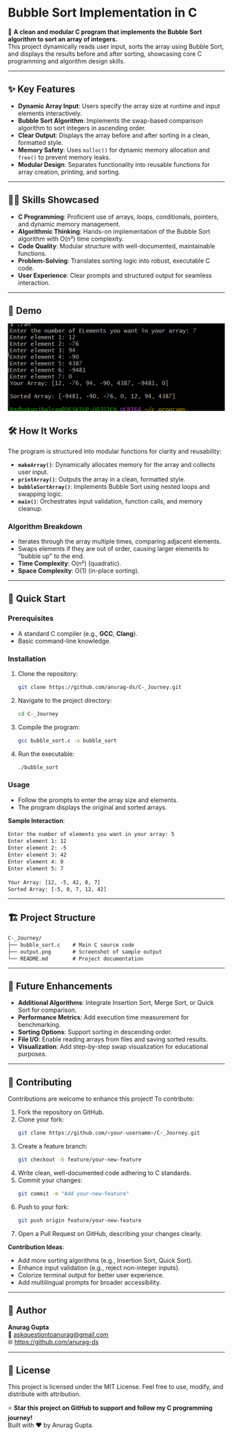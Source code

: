 # Bubble Sort Implementation in C

🌟 **A clean and modular C program that implements the Bubble Sort algorithm to sort an array of integers.**  
This project dynamically reads user input, sorts the array using Bubble Sort, and displays the results before and after sorting, showcasing core C programming and algorithm design skills.

---

## ✨ Key Features

- **Dynamic Array Input**: Users specify the array size at runtime and input elements interactively.
- **Bubble Sort Algorithm**: Implements the swap-based comparison algorithm to sort integers in ascending order.
- **Clear Output**: Displays the array before and after sorting in a clean, formatted style.
- **Memory Safety**: Uses `malloc()` for dynamic memory allocation and `free()` to prevent memory leaks.
- **Modular Design**: Separates functionality into reusable functions for array creation, printing, and sorting.

---

## 🧑‍💻 Skills Showcased

- **C Programming**: Proficient use of arrays, loops, conditionals, pointers, and dynamic memory management.
- **Algorithmic Thinking**: Hands-on implementation of the Bubble Sort algorithm with O(n²) time complexity.
- **Code Quality**: Modular structure with well-documented, maintainable functions.
- **Problem-Solving**: Translates sorting logic into robust, executable C code.
- **User Experience**: Clear prompts and structured output for seamless interaction.

---
## 📸 Demo
![Sample Output](output.png)

## 🛠️ How It Works

The program is structured into modular functions for clarity and reusability:

- **`makeArray()`**: Dynamically allocates memory for the array and collects user input.
- **`printArray()`**: Outputs the array in a clean, formatted style.
- **`bubbleSortArray()`**: Implements Bubble Sort using nested loops and swapping logic.
- **`main()`**: Orchestrates input validation, function calls, and memory cleanup.

### Algorithm Breakdown
- Iterates through the array multiple times, comparing adjacent elements.
- Swaps elements if they are out of order, causing larger elements to "bubble up" to the end.
- **Time Complexity**: O(n²) (quadratic).
- **Space Complexity**: O(1) (in-place sorting).

---

## 🚀 Quick Start

### Prerequisites
- A standard C compiler (e.g., **GCC**, **Clang**).
- Basic command-line knowledge.

### Installation
1. Clone the repository:
   ```bash
   git clone https://github.com/anurag-ds/C-_Journey.git
   ```
2. Navigate to the project directory:
   ```bash
   cd C-_Journey
   ```
3. Compile the program:
   ```bash
   gcc bubble_sort.c -o bubble_sort
   ```
4. Run the executable:
   ```bash
   ./bubble_sort
   ```

### Usage
- Follow the prompts to enter the array size and elements.
- The program displays the original and sorted arrays.

**Sample Interaction**:
```
Enter the number of elements you want in your array: 5
Enter element 1: 12
Enter element 2: -5
Enter element 3: 42
Enter element 4: 0
Enter element 5: 7

Your Array: [12, -5, 42, 0, 7]
Sorted Array: [-5, 0, 7, 12, 42]
```

---

## 🏗️ Project Structure

```
C-_Journey/
├── bubble_sort.c    # Main C source code
├── output.png       # Screenshot of sample output
└── README.md        # Project documentation
```

---

## 🔮 Future Enhancements

- **Additional Algorithms**: Integrate Insertion Sort, Merge Sort, or Quick Sort for comparison.
- **Performance Metrics**: Add execution time measurement for benchmarking.
- **Sorting Options**: Support sorting in descending order.
- **File I/O**: Enable reading arrays from files and saving sorted results.
- **Visualization**: Add step-by-step swap visualization for educational purposes.

---

## 🤝 Contributing

Contributions are welcome to enhance this project! To contribute:

1. Fork the repository on GitHub.
2. Clone your fork:
   ```bash
   git clone https://github.com/<your-username>/C-_Journey.git
   ```
3. Create a feature branch:
   ```bash
   git checkout -b feature/your-new-feature
   ```
4. Write clean, well-documented code adhering to C standards.
5. Commit your changes:
   ```bash
   git commit -m "Add your-new-feature"
   ```
6. Push to your fork:
   ```bash
   git push origin feature/your-new-feature
   ```
7. Open a Pull Request on GitHub, describing your changes clearly.

**Contribution Ideas**:
- Add more sorting algorithms (e.g., Insertion Sort, Quick Sort).
- Enhance input validation (e.g., reject non-integer inputs).
- Colorize terminal output for better user experience.
- Add multilingual prompts for broader accessibility.

---

## 👤 Author

**Anurag Gupta**  
📧 askquestiontoanurag@gmail.com  
🌐 https://github.com/anurag-ds

---

## 📄 License

This project is licensed under the MIT License. Feel free to use, modify, and distribute with attribution.

⭐ **Star this project on GitHub to support and follow my C programming journey!**  
Built with ❤️ by Anurag Gupta.
